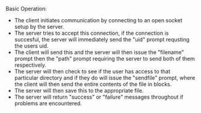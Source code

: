 Basic Operation:
- The client initiates communication by connecting to an open socket setup by the server.
- The server tries to accept this connection, if the connection is succesful, the server will immediately send the "uid" prompt requsting the users uid.
- The client will send this and the server will then issue the "filename" prompt then the "path" prompt requiring the server to send both of them respectively.
- The server will then check to see if the user has access to that particular directory and if they do will issue the "sendfile" prompt, where the client will then send the entire contents of the file in blocks.
- The server will then save this to the appropriate file.
- The server will return "success" or "failure" messages throughout if problems are encountered.
